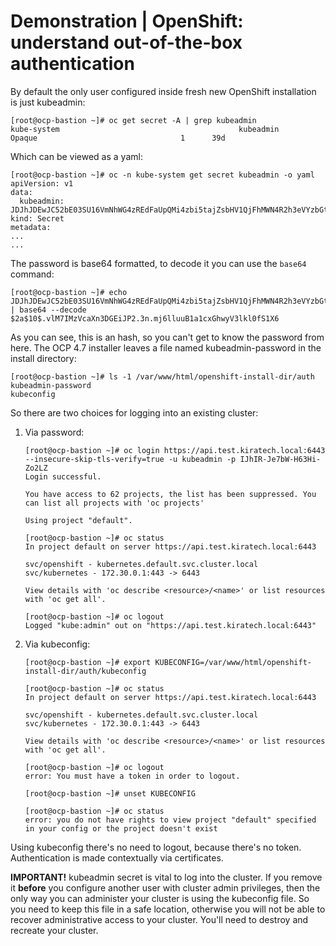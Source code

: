# Demonstration | OpenShift: understand out-of-the-box authentication

By default the only user configured inside fresh new OpenShift installation is
just kubeadmin:

```console
[root@ocp-bastion ~]# oc get secret -A | grep kubeadmin
kube-system                                        kubeadmin                                                    Opaque                                1      39d
```

Which can be viewed as a yaml:

```console
[root@ocp-bastion ~]# oc -n kube-system get secret kubeadmin -o yaml
apiVersion: v1
data:
  kubeadmin: JDJhJDEwJC52bE03SU16VmNhWG4zREdFaUpQMi4zbi5tajZsbHV1QjFhMWN4R2h3eVYzbGtsMGZTMVg2
kind: Secret
metadata:
...
...
```

The password is base64 formatted, to decode it you can use the `base64` command:

```
[root@ocp-bastion ~]# echo JDJhJDEwJC52bE03SU16VmNhWG4zREdFaUpQMi4zbi5tajZsbHV1QjFhMWN4R2h3eVYzbGtsMGZTMVg2 | base64 --decode
$2a$10$.vlM7IMzVcaXn3DGEiJP2.3n.mj6lluuB1a1cxGhwyV3lkl0fS1X6
```

As you can see, this is an hash, so you can't get to know the password from
here.
The OCP 4.7 installer leaves a file named kubeadmin-password in the install
directory:

```console
[root@ocp-bastion ~]# ls -1 /var/www/html/openshift-install-dir/auth
kubeadmin-password
kubeconfig
```

So there are two choices for logging into an existing cluster:

1. Via password:

   ``` console
   [root@ocp-bastion ~]# oc login https://api.test.kiratech.local:6443 --insecure-skip-tls-verify=true -u kubeadmin -p IJhIR-Je7bW-H63Hi-Zo2LZ
   Login successful.

   You have access to 62 projects, the list has been suppressed. You can list all projects with 'oc projects'

   Using project "default".

   [root@ocp-bastion ~]# oc status
   In project default on server https://api.test.kiratech.local:6443

   svc/openshift - kubernetes.default.svc.cluster.local
   svc/kubernetes - 172.30.0.1:443 -> 6443

   View details with 'oc describe <resource>/<name>' or list resources with 'oc get all'.

   [root@ocp-bastion ~]# oc logout
   Logged "kube:admin" out on "https://api.test.kiratech.local:6443"
   ```

2. Via kubeconfig:

   ```console
   [root@ocp-bastion ~]# export KUBECONFIG=/var/www/html/openshift-install-dir/auth/kubeconfig

   [root@ocp-bastion ~]# oc status
   In project default on server https://api.test.kiratech.local:6443

   svc/openshift - kubernetes.default.svc.cluster.local
   svc/kubernetes - 172.30.0.1:443 -> 6443

   View details with 'oc describe <resource>/<name>' or list resources with 'oc get all'.

   [root@ocp-bastion ~]# oc logout
   error: You must have a token in order to logout.

   [root@ocp-bastion ~]# unset KUBECONFIG

   [root@ocp-bastion ~]# oc status
   error: you do not have rights to view project "default" specified in your config or the project doesn't exist
   ```

Using kubeconfig there's no need to logout, because there's no token.
Authentication is made contextually via certificates.

**IMPORTANT!** kubeadmin secret is vital to log into the cluster. If you remove
it **before** you configure another user with cluster admin privileges, then
the only way you can administer your cluster is using the kubeconfig file.
So you need to keep this file in a safe location, otherwise you will not be
able to recover administrative access to your cluster.
You'll need to destroy and recreate your cluster.
